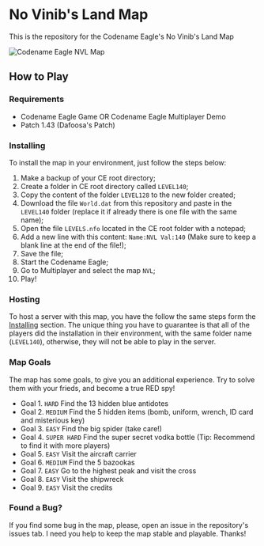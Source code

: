 # No Vinib's Land Map
This is the repository for the Codename Eagle's No Vinib's Land Map

![Codename Eagle NVL Map](https://i.imgur.com/0ubtt68.png)

## How to Play

### Requirements

- Codename Eagle Game OR Codename Eagle Multiplayer Demo
- Patch 1.43 (Dafoosa's Patch)

### Installing

To install the map in your environment, just follow the steps below:

1. Make a backup of your CE root directory;
2. Create a folder in CE root directory called `LEVEL140`;
3. Copy the content of the folder `LEVEL128` to the new folder created;
4. Download the file `World.dat` from this repository and paste in the `LEVEL140` folder (replace it if already there is one file with the same name);
5. Open the file `LEVELS.nfo` located in the CE root folder with a notepad;
6. Add a new line with this content: `Name:NVL Val:140` (Make sure to keep a blank line at the end of the file!);
7. Save the file;
8. Start the Codename Eagle;
9. Go to Multiplayer and select the map `NVL`;
10. Play!

### Hosting

To host a server with this map, you have the follow the same steps form the [Installing](#installing) section. The unique thing you have to guarantee is that all of the players did the installation in their environment, with the same folder name (`LEVEL140`), otherwise, they will not be able to play in the server. 

### Map Goals

The map has some goals, to give you an additional experience. Try to solve them with your frieds, and become a true RED spy!

- Goal 1. `HARD` Find the 13 hidden blue antidotes
- Goal 2. `MEDIUM` Find the 5 hidden items (bomb, uniform, wrench, ID card and misterious key)
- Goal 3. `EASY` Find the big spider (take care!)
- Goal 4. `SUPER HARD` Find the super secret vodka bottle (Tip: Recommend to find it with more players)
- Goal 5. `EASY` Visit the aircraft carrier
- Goal 6. `MEDIUM` Find the 5 bazookas
- Goal 7. `EASY` Go to the highest peak and visit the cross
- Goal 8. `EASY` Visit the shipwreck
- Goal 9. `EASY` Visit the credits

### Found a Bug?

If you find some bug in the map, please, open an issue in the repository's issues tab. I need you help to keep the map stable and playable. Thanks!

